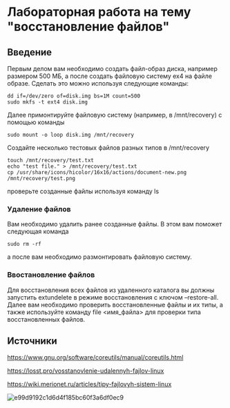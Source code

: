 # Лабораторная работа на тему "восстановление файлов"
## Введение
Первым делом вам необходимо создать файл-образ диска, например размером 500 МБ, а после создать файловую систему ex4 на файле образе. Сделать это можно используя следующие команды:
  ```
dd if=/dev/zero of=disk.img bs=1M count=500
sudo mkfs -t ext4 disk.img
  ```
Далее примонтируйте файловую систему (например, в /mnt/recovery) с помощью команды
  ```
sudo mount -o loop disk.img /mnt/recovery
  ```
Создайте несколько тестовых файлов разных типов в /mnt/recovery
  ```
touch /mnt/recovery/test.txt
echo "test file." > /mnt/recovery/test.txt
cp /usr/share/icons/hicolor/16x16/actions/document-new.png /mnt/recovery/test.png
  ```
проверьте созданные файлы используя команду ls

### Удаление файлов
Вам необходимо удалить ранее созданные файлы. В этом вам поможет следующая команда
  ```
 sudo rm -rf
  ```
а после вам необходимо размонтировать файловую систему.
### Ввостановление файлов
Для восстановления всех файлов из удаленного каталога вы должны запустить extundelete в режиме восстановления с ключом –restore-all.
Далее вам необходимо проверить восстановленные файлы и их типы, а также используйте команду file <имя_файла> для проверки типа восстановленных файлов.
## Источники
https://www.gnu.org/software/coreutils/manual/coreutils.html 

https://losst.pro/vosstanovlenie-udalennyh-fajlov-linux

https://wiki.merionet.ru/articles/tipy-fajlovyh-sistem-linux

![e99d9192c1d6d4f185bc60f3a6df0ec9](https://github.com/user-attachments/assets/4d1d04b5-c776-44d5-a379-63eed8fdb860)

